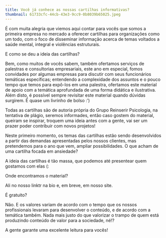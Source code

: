 ```yaml
---
title: Você já conhece as nossas cartilhas informativas?
thumbnail: 61733cfc-44cb-43e3-9cc9-0b8039b65025.jpeg
---
```

<!--StartFragment-->

É com muita alegria que viemos aqui contar para vocês que somos a primeira empresa no mercado a oferecer cartilhas para organizações como um todo, com o foco de disseminar informação acerca de temas voltados a saúde mental, integral e violências estruturais.

E como se deu a ideia das cartilhas?

Bem, como muitos de vocês sabem, também ofertamos serviços de palestras e consultorias empresariais, este ano em especial, fomos convidades por algumas empresas para discutir com seus funcionários temáticas específicas; entendendo a complexidade dos assuntos e o pouco tempo que temos para expô-los em uma palestra, ofertamos este material de apoio com a temática aprofundada de uma forma didática e ilustrativa. Além disto, é possível sempre revisitar este material quando dúvidas surgirem. É quase um livrinho de bolso :’)

Todas as cartilhas são de autoria própria do Grupo Reinserir Psicologia, na tentativa de plágio, seremos informades, então caso gostem do material, queiram se inspirar, troquem uma ideia antes com a gente, vai ser um prazer poder contribuir com novos projetos!

Neste primeiro momento, os temas das cartilhas estão sendo desenvolvidos a partir das demandas apresentadas pelos nossos clientes, mas pretendemos para o ano que vem, ampliar possibilidades. O que acham de uma cartilha focada em ansiedade?

A ideia das cartilhas é tão massa, que podemos até presentear quem gostamos com elas (:

Onde encontramos o material?

Ali no nosso linktr na bio e, em breve, em nosso site.

É gratuito?

Não. E os valores variam de acordo com o tempo que os nossos profissionais levaram para desenvolver o conteúdo, e de acordo com a temática também. Nada mais justo do que valorizar o trampo de quem está produzindo conteúdo de valor para a sociedade, né!? 

A gente garante uma excelente leitura para vocês! 

<!--EndFragment-->